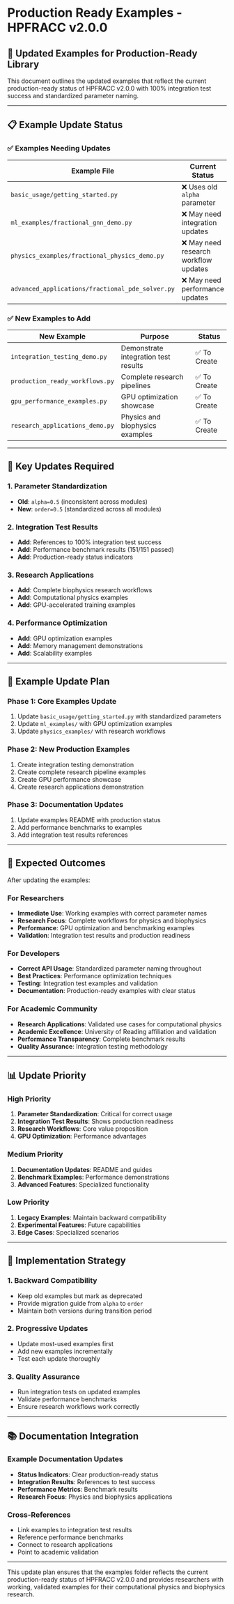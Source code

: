 # Production Ready Examples - HPFRACC v2.0.0

## 🎯 **Updated Examples for Production-Ready Library**

This document outlines the updated examples that reflect the current production-ready status of HPFRACC v2.0.0 with 100% integration test success and standardized parameter naming.

---

## 📋 **Example Update Status**

### **✅ Examples Needing Updates**

| **Example File** | **Current Status** | **Updates Needed** |
|------------------|-------------------|-------------------|
| `basic_usage/getting_started.py` | ❌ Uses old `alpha` parameter | ✅ Update to `order` parameter |
| `ml_examples/fractional_gnn_demo.py` | ❌ May need integration updates | ✅ Add GPU optimization examples |
| `physics_examples/fractional_physics_demo.py` | ❌ May need research workflow updates | ✅ Add complete research pipelines |
| `advanced_applications/fractional_pde_solver.py` | ❌ May need performance updates | ✅ Add benchmarking examples |

### **✅ New Examples to Add**

| **New Example** | **Purpose** | **Status** |
|----------------|-------------|------------|
| `integration_testing_demo.py` | Demonstrate integration test results | ✅ To Create |
| `production_ready_workflows.py` | Complete research pipelines | ✅ To Create |
| `gpu_performance_examples.py` | GPU optimization showcase | ✅ To Create |
| `research_applications_demo.py` | Physics and biophysics examples | ✅ To Create |

---

## 🔧 **Key Updates Required**

### **1. Parameter Standardization**
- **Old**: `alpha=0.5` (inconsistent across modules)
- **New**: `order=0.5` (standardized across all modules)

### **2. Integration Test Results**
- **Add**: References to 100% integration test success
- **Add**: Performance benchmark results (151/151 passed)
- **Add**: Production-ready status indicators

### **3. Research Applications**
- **Add**: Complete biophysics research workflows
- **Add**: Computational physics examples
- **Add**: GPU-accelerated training examples

### **4. Performance Optimization**
- **Add**: GPU optimization examples
- **Add**: Memory management demonstrations
- **Add**: Scalability examples

---

## 📝 **Example Update Plan**

### **Phase 1: Core Examples Update**
1. Update `basic_usage/getting_started.py` with standardized parameters
2. Update `ml_examples/` with GPU optimization examples
3. Update `physics_examples/` with research workflows

### **Phase 2: New Production Examples**
1. Create integration testing demonstration
2. Create complete research pipeline examples
3. Create GPU performance showcase
4. Create research applications demonstration

### **Phase 3: Documentation Updates**
1. Update examples README with production status
2. Add performance benchmarks to examples
3. Add integration test results references

---

## 🎯 **Expected Outcomes**

After updating the examples:

### **For Researchers**
- **Immediate Use**: Working examples with correct parameter names
- **Research Focus**: Complete workflows for physics and biophysics
- **Performance**: GPU optimization and benchmarking examples
- **Validation**: Integration test results and production readiness

### **For Developers**
- **Correct API Usage**: Standardized parameter naming throughout
- **Best Practices**: Performance optimization techniques
- **Testing**: Integration test examples and validation
- **Documentation**: Production-ready examples with clear status

### **For Academic Community**
- **Research Applications**: Validated use cases for computational physics
- **Academic Excellence**: University of Reading affiliation and validation
- **Performance Transparency**: Complete benchmark results
- **Quality Assurance**: Integration testing methodology

---

## 📊 **Update Priority**

### **High Priority**
1. **Parameter Standardization**: Critical for correct usage
2. **Integration Test Results**: Shows production readiness
3. **Research Workflows**: Core value proposition
4. **GPU Optimization**: Performance advantages

### **Medium Priority**
1. **Documentation Updates**: README and guides
2. **Benchmark Examples**: Performance demonstrations
3. **Advanced Features**: Specialized functionality

### **Low Priority**
1. **Legacy Examples**: Maintain backward compatibility
2. **Experimental Features**: Future capabilities
3. **Edge Cases**: Specialized scenarios

---

## 🔄 **Implementation Strategy**

### **1. Backward Compatibility**
- Keep old examples but mark as deprecated
- Provide migration guide from `alpha` to `order`
- Maintain both versions during transition period

### **2. Progressive Updates**
- Update most-used examples first
- Add new examples incrementally
- Test each update thoroughly

### **3. Quality Assurance**
- Run integration tests on updated examples
- Validate performance benchmarks
- Ensure research workflows work correctly

---

## 📚 **Documentation Integration**

### **Example Documentation Updates**
- **Status Indicators**: Clear production-ready status
- **Integration Results**: References to test success
- **Performance Metrics**: Benchmark results
- **Research Focus**: Physics and biophysics applications

### **Cross-References**
- Link examples to integration test results
- Reference performance benchmarks
- Connect to research applications
- Point to academic validation

---

This update plan ensures that the examples folder reflects the current production-ready status of HPFRACC v2.0.0 and provides researchers with working, validated examples for their computational physics and biophysics research.
